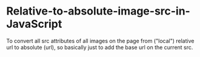 # Relative-to-absolute-image-src-in-JavaScript
To convert all src attributes of all images on the page from ("local") relative url to absolute (url),  so basically just to add the base url on the current src.
